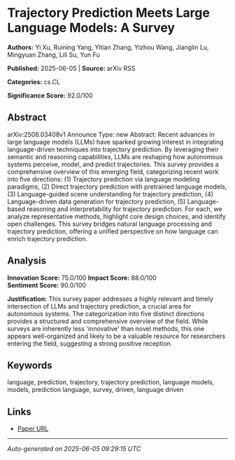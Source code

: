 # Trajectory Prediction Meets Large Language Models: A Survey

**Authors:** Yi Xu, Ruining Yang, Yitian Zhang, Yizhou Wang, Jianglin Lu, Mingyuan Zhang, Lili Su, Yun Fu

**Published:** 2025-06-05 | **Source:** arXiv RSS

**Categories:** cs.CL

**Significance Score:** 92.0/100

## Abstract

arXiv:2506.03408v1 Announce Type: new 
Abstract: Recent advances in large language models (LLMs) have sparked growing interest in integrating language-driven techniques into trajectory prediction. By leveraging their semantic and reasoning capabilities, LLMs are reshaping how autonomous systems perceive, model, and predict trajectories. This survey provides a comprehensive overview of this emerging field, categorizing recent work into five directions: (1) Trajectory prediction via language modeling paradigms, (2) Direct trajectory prediction with pretrained language models, (3) Language-guided scene understanding for trajectory prediction, (4) Language-driven data generation for trajectory prediction, (5) Language-based reasoning and interpretability for trajectory prediction. For each, we analyze representative methods, highlight core design choices, and identify open challenges. This survey bridges natural language processing and trajectory prediction, offering a unified perspective on how language can enrich trajectory prediction.

## Analysis

**Innovation Score:** 75.0/100
**Impact Score:** 88.0/100  
**Sentiment Score:** 90.0/100

**Justification:** This survey paper addresses a highly relevant and timely intersection of LLMs and trajectory prediction, a crucial area for autonomous systems. The categorization into five distinct directions provides a structured and comprehensive overview of the field. While surveys are inherently less 'innovative' than novel methods, this one appears well-organized and likely to be a valuable resource for researchers entering the field, suggesting a strong positive reception.

## Keywords

language, prediction, trajectory, trajectory prediction, language models, models, prediction language, survey, driven, language driven

## Links

- [Paper URL](https://arxiv.org/abs/2506.03408)

---
*Auto-generated on 2025-06-05 09:29:15 UTC*
